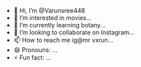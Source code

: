 - 👋 Hi, I’m @Varunsree448
- 👀 I’m interested in movies...
- 🌱 I’m currently learning botany...
- 💞️ I’m looking to collaborate on Instagram...
- 📫 How to reach me ig@mr vxrun...
- 😄 Pronouns: ...
- ⚡ Fun fact: ...

<!---
Varunsree448/Varunsree448 is a ✨ special ✨ repository because its `README.md` (this file) appears on your GitHub profile.
You can click the Preview link to take a look at your changes.
--->
